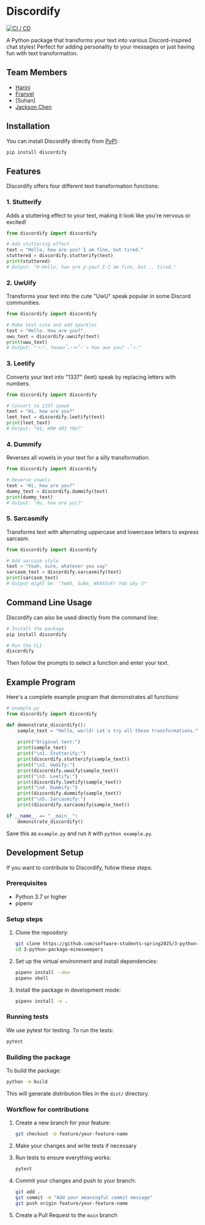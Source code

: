 # Discordify

[![CI / CD](https://github.com/software-students-spring2025/3-python-package-minesweepers/actions/workflows/build.yaml/badge.svg)](https://github.com/software-students-spring2025/3-python-package-minesweepers/actions/workflows/build.yaml)

A Python package that transforms your text into various Discord-inspired chat styles! Perfect for adding personality to your messages or just having fun with text transformation.

## Team Members

- [Harini](https://github.com/peanutoil)
- [Franyel](https://github.com/Franyel1)
- [Suhan]
- [Jackson Chen](https://github.com/jaxxjj)
## Installation

You can install Discordify directly from [PyPI]():

```bash
pip install discordify
```

## Features

Discordify offers four different text transformation functions:

### 1. Stutterify
Adds a stuttering effect to your text, making it look like you're nervous or excited!

```python
from discordify import discordify

# Add stuttering effect
text = "Hello, how are you? I am fine, but tired."
stuttered = discordify.stutterify(text)
print(stuttered)
# Output: "H-Hello, how are y-you? I-I am fine, but... tired."
```

### 2. UwUify
Transforms your text into the cute "UwU" speak popular in some Discord communities.

```python
from discordify import discordify

# Make text cute and add sparkles
text = "Hello. How are you?"
uwu_text = discordify.uwuify(text)
print(uwu_text)
# Output: "✧˖°. hewwo˚｡⋆୨୧˚⋆˙⟡ how awe you? ₊˚⊹♡"
```

### 3. Leetify
Converts your text into "1337" (leet) speak by replacing letters with numbers.

```python
from discordify import discordify

# Convert to 1337 speak
text = "Hi, how are you?"
leet_text = discordify.leetify(text)
print(leet_text)
# Output: "H1, H0W 4R3 Y0U?"
```

### 4. Dummify
Reverses all vowels in your text for a silly transformation.

```python
from discordify import discordify

# Reverse vowels
text = "Hi, how are you?"
dummy_text = discordify.dummify(text)
print(dummy_text)
# Output: "Hu, how era yoi?"
```

### 5. Sarcasmify
Transforms text with alternating uppercase and lowercase letters to express sarcasm.

```python
from discordify import discordify

# Add sarcasm style
text = "Yeah, sure, whatever you say"
sarcasm_text = discordify.sarcasmify(text)
print(sarcasm_text)
# Output might be: "YeAh, SuRe, WhAtEvEr YoU sAy 🙄"
```

## Command Line Usage

Discordify can also be used directly from the command line:

```bash
# Install the package
pip install discordify

# Run the CLI
discordify
```

Then follow the prompts to select a function and enter your text.

## Example Program

Here's a complete example program that demonstrates all functions:

```python
# example.py
from discordify import discordify

def demonstrate_discordify():
    sample_text = "Hello, world! Let's try all these transformations."
    
    print("Original text:")
    print(sample_text)
    print("\n1. Stutterify:")
    print(discordify.stutterify(sample_text))
    print("\n2. UwUify:")
    print(discordify.uwuify(sample_text))
    print("\n3. Leetify:")
    print(discordify.leetify(sample_text))
    print("\n4. Dummify:")
    print(discordify.dummify(sample_text))
    print("\n5. Sarcasmify:")
    print(discordify.sarcasmify(sample_text))

if __name__ == "__main__":
    demonstrate_discordify()
```

Save this as `example.py` and run it with `python example.py`.

## Development Setup

If you want to contribute to Discordify, follow these steps:

### Prerequisites

- Python 3.7 or higher
- pipenv

### Setup steps

1. Clone the repository:
   ```bash
   git clone https://github.com/software-students-spring2025/3-python-package-minesweepers.git
   cd 3-python-package-minesweepers
   ```

2. Set up the virtual environment and install dependencies:
   ```bash
   pipenv install --dev
   pipenv shell
   ```

3. Install the package in development mode:
   ```bash
   pipenv install -e .
   ```

### Running tests

We use pytest for testing. To run the tests:

```bash
pytest
```

### Building the package

To build the package:

```bash
python -m build
```

This will generate distribution files in the `dist/` directory.

### Workflow for contributions

1. Create a new branch for your feature:
   ```bash
   git checkout -b feature/your-feature-name
   ```

2. Make your changes and write tests if necessary

3. Run tests to ensure everything works:
   ```bash
   pytest
   ```

4. Commit your changes and push to your branch:
   ```bash
   git add .
   git commit -m "Add your meaningful commit message"
   git push origin feature/your-feature-name
   ```

5. Create a Pull Request to the `main` branch



